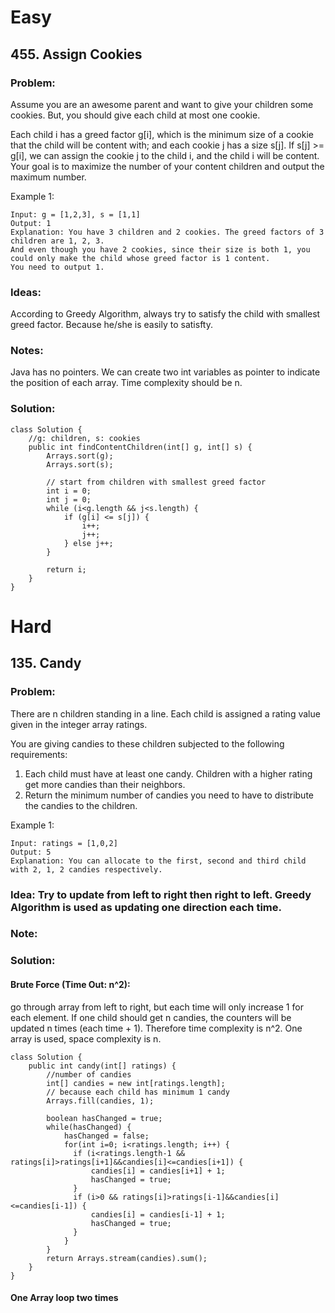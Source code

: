# Easy
## 455. Assign Cookies

### Problem:
Assume you are an awesome parent and want to give your children some cookies. But, you should give each child at most one cookie.

Each child i has a greed factor g[i], which is the minimum size of a cookie that the child will be content with; and each cookie j has a size s[j]. If s[j] >= g[i], we can assign the cookie j to the child i, and the child i will be content. Your goal is to maximize the number of your content children and output the maximum number.

 

Example 1:
```
Input: g = [1,2,3], s = [1,1]
Output: 1
Explanation: You have 3 children and 2 cookies. The greed factors of 3 children are 1, 2, 3. 
And even though you have 2 cookies, since their size is both 1, you could only make the child whose greed factor is 1 content.
You need to output 1.
```
### Ideas:
According to Greedy Algorithm, always try to satisfy the child with smallest greed factor. Because he/she is easily to satisfty. 

### Notes:
Java has no pointers. We can create two int variables as pointer to indicate the position of each array. Time complexity should be n.  

### Solution:
```
class Solution {
    //g: children, s: cookies
    public int findContentChildren(int[] g, int[] s) {
        Arrays.sort(g);
        Arrays.sort(s);
        
        // start from children with smallest greed factor
        int i = 0;
        int j = 0;
        while (i<g.length && j<s.length) {
            if (g[i] <= s[j]) {
                i++;
                j++;
            } else j++;
        }
        
        return i;
    }
}
```

# Hard
## 135. Candy
### Problem:
There are n children standing in a line. Each child is assigned a rating value given in the integer array ratings.

You are giving candies to these children subjected to the following requirements:

1. Each child must have at least one candy.
Children with a higher rating get more candies than their neighbors.
2. Return the minimum number of candies you need to have to distribute the candies to the children.

Example 1:
```
Input: ratings = [1,0,2]
Output: 5
Explanation: You can allocate to the first, second and third child with 2, 1, 2 candies respectively.
```
### Idea: Try to update from left to right then right to left. Greedy Algorithm is used as updating one direction each time.
### Note:
### Solution:
#### Brute Force (Time Out: n^2): 
go through array from left to right, but each time will only increase 1 for each element. If one child should get n candies, the counters will be updated n times (each time + 1). Therefore time complexity is n^2. One array is used, space complexity is n.  

```
class Solution {
    public int candy(int[] ratings) {
        //number of candies
        int[] candies = new int[ratings.length];
        // because each child has minimum 1 candy
        Arrays.fill(candies, 1);
        
        boolean hasChanged = true;
        while(hasChanged) {
            hasChanged = false;
            for(int i=0; i<ratings.length; i++) {                
              if (i<ratings.length-1 && ratings[i]>ratings[i+1]&&candies[i]<=candies[i+1]) {
                  candies[i] = candies[i+1] + 1;
                  hasChanged = true;
              }
              if (i>0 && ratings[i]>ratings[i-1]&&candies[i]<=candies[i-1]) {
                  candies[i] = candies[i-1] + 1;
                  hasChanged = true;
              }
            }
        }
        return Arrays.stream(candies).sum();
    }
}
```
#### One Array loop two times
